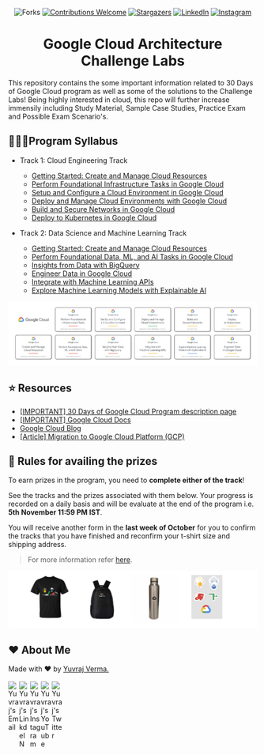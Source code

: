 <div align="center">

![Forks](https://img.shields.io/github/forks/yuvrajverma01/Google-Cloud-Architecture-Challenge-Labs?logo=GITHUB&style=for-the-badge)
[![Contributions Welcome](https://img.shields.io/badge/contributions-welcome-blue.svg?style=for-the-badge)](https://github.com/yuvrajverma01/Google-Cloud-Architecture-Challenge-Labs)
[![Stargazers](https://img.shields.io/github/stars/yuvrajverma01/Dev-Circle-React-App?logo=github&style=for-the-badge)](https://github.com/yuvrajverma01/Google-Cloud-Architecture-Challenge-Labs/stargazers)
[![LinkedIn](https://img.shields.io/badge/LinkedIn-0077B5?style=for-the-badge&logo=linkedin&logoColor=white)](https://www.linkedin.com/in/yuvrajverma01/)
[![Instagram](https://img.shields.io/badge/Instagram-E4405F?style=for-the-badge&logo=instagram&logoColor=white)](https://instagram.com/yuvrajverma01)

 # Google Cloud Architecture Challenge Labs
  
</div>

This repository contains the some important information related to 30 Days of Google Cloud program as well as some of the solutions to the Challenge Labs! Being highly interested in cloud, this repo will further increase immensily including Study Material, Sample Case Studies, Practice Exam and Possible Exam Scenario's.

## 🤷🏼‍♂️Program Syllabus

- Track 1: Cloud Engineering Track

  - [Getting Started: Create and Manage Cloud Resources](https://google.qwiklabs.com/quests/120)
  - [Perform Foundational Infrastructure Tasks in Google Cloud](https://google.qwiklabs.com/quests/118)
  - [Setup and Configure a Cloud Environment in Google Cloud](https://google.qwiklabs.com/quests/119?utm_source=google&utm_medium=lp&utm_campaign=gcpskills)
  - [Deploy and Manage Cloud Environments with Google Cloud](https://google.qwiklabs.com/quests/121?utm_source=google&utm_medium=lp&utm_campaign=gcpskills)
  - [Build and Secure Networks in Google Cloud](https://google.qwiklabs.com/quests/128?utm_source=google&utm_medium=lp&utm_campaign=gcpskills)
  - [Deploy to Kubernetes in Google Cloud](https://google.qwiklabs.com/quests/116?utm_source=google&utm_medium=lp&utm_campaign=gcpskills)

- Track 2: Data Science and Machine Learning Track
  - [Getting Started: Create and Manage Cloud Resources](https://google.qwiklabs.com/quests/120)
  - [Perform Foundational Data, ML, and AI Tasks in Google Cloud](https://google.qwiklabs.com/quests/117?utm_source=google&utm_medium=lp&utm_campaign=gcpskills)
  - [Insights from Data with BigQuery](https://google.qwiklabs.com/quests/123)
  - [Engineer Data in Google Cloud](https://google.qwiklabs.com/quests/132)
  - [Integrate with Machine Learning APIs](https://google.qwiklabs.com/quests/136?utm_source=google&utm_medium=lp&utm_campaign=gcpskills)
  - [Explore Machine Learning Models with Explainable AI](https://google.qwiklabs.com/quests/126?utm_source=google&utm_medium=lp&utm_campaign=gcpskills)

![](/media/skills.png)

## ⭐ Resources

- [[IMPORTANT] 30 Days of Google Cloud Program description page](https://events.withgoogle.com/30daysofgooglecloud/)
- [[IMPORTANT] Google Cloud Docs](https://cloud.google.com/docs)
- [Google Cloud Blog](https://cloud.google.com/blog/)
- [[Article] Migration to Google Cloud Platform (GCP)](https://blog.hike.in/migration-to-google-cloud-platform-gcp-17c397e564b8)

## 🔑  Rules for availing the prizes

To earn prizes in the program, you need to **complete either of the track**!

See the tracks and the prizes associated with them below. Your progress is recorded on a daily basis and will be evaluate at the end of the program i.e. **5th November 11:59 PM IST**.

You will receive another form in the **last week of October** for you to confirm the tracks that you have finished and reconfirm your t-shirt size and shipping address.

> For more information refer [here](https://events.withgoogle.com/30daysofgooglecloud/prize-rules/#content).

![](/media/swags.png)

## ❤  About Me
Made with ❤  by [Yuvraj Verma.](https://www.linkedin.com/in/yuvrajverma01/)
<br><br>
<a href="mailto:vermay87gmail.com">
  <img align="left" alt="Yuvraj's Email" width="22px" src="https://cdn4.iconfinder.com/data/icons/social-media-2070/140/_unread_email-512.png" />
</a>
<a href="https://www.linkedin.com/in/yuvrajverma01/">
  <img align="left" alt="Yuvraj's LinkdeIN" width="22px" src="https://cdn4.iconfinder.com/data/icons/social-media-2070/140/_linkedin-512.png" />
</a>
<a href="https://www.instagram.com/yuvrajverma01/">
  <img align="left" alt="Yuvraj's Instagram" width="22px" src="https://cdn4.iconfinder.com/data/icons/social-media-2070/140/_instagram-512.png" />
</a>
<a href="https://www.youtube.com/watch?v=3jEZnZD6phQ&t=0s">
  <img align="left" alt="Yuvraj's YouTube" width="22px" src="https://cdn4.iconfinder.com/data/icons/social-media-2070/140/_youtube-512.png" />
</a>
<a href="https://twitter.com/01_barfi">
  <img align="left" alt="Yuvraj's Twitter" width="22px" src="https://cdn4.iconfinder.com/data/icons/social-media-2070/140/_twitter-512.png" />
</a>
